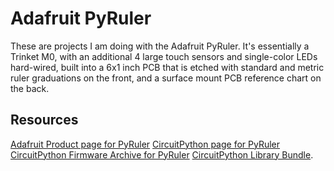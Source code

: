 # Adafruit PyRuler

These are projects I am doing with the Adafruit PyRuler.
It's essentially a Trinket M0, with an additional 4 large touch sensors
and single-color LEDs hard-wired, built into a 6x1 inch PCB that is etched
with standard and metric ruler graduations on the front, and a surface mount
PCB reference chart on the back.

## Resources
[Adafruit Product page for PyRuler](https://www.adafruit.com/product/4319)
[CircuitPython page for PyRuler](https://circuitpython.org/board/pyruler/)
[CircuitPython Firmware Archive for PyRuler](https://adafruit-circuit-python.s3.amazonaws.com/index.html?prefix=bin/pyruler/)
[CircuitPython Library Bundle](https://circuitpython.org/libraries).

